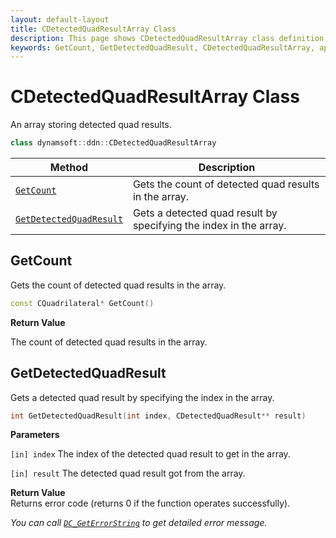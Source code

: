 ```yaml
---
layout: default-layout
title: CDetectedQuadResultArray Class
description: This page shows CDetectedQuadResultArray class definition of Dynamsoft Document Normalizer SDK C++ Edition.
keywords: GetCount, GetDetectedQuadResult, CDetectedQuadResultArray, api reference
---
```


# CDetectedQuadResultArray Class

An array storing detected quad results.

```cpp
class dynamsoft::ddn::CDetectedQuadResultArray
```

| Method | Description |
|--------|-------------|
| [`GetCount`](#getcount) | Gets the count of detected quad results in the array.|
| [`GetDetectedQuadResult`](#getdetectedquadresult) | Gets a detected quad result by specifying the index in the array.|

## GetCount

Gets the count of detected quad results in the array.

```cpp
const CQuadrilateral* GetCount() 
```

**Return Value**

The count of detected quad results in the array.

## GetDetectedQuadResult

Gets a detected quad result by specifying the index in the array.

```cpp
int GetDetectedQuadResult(int index, CDetectedQuadResult** result) 
```

**Parameters**

`[in] index` The index of the detected quad result to get in the array.

`[in] result` The detected quad result got from the array.

**Return Value**  
Returns error code (returns 0 if the function operates successfully).

*You can call [`DC_GetErrorString`](document-normalizer-general.md#dc_geterrorstring) to get detailed error message.*
